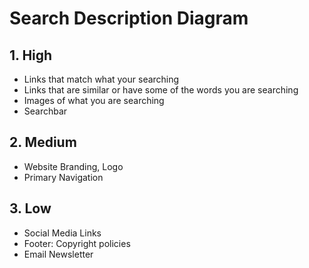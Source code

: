 # Search Description Diagram

## 1. High

- Links that match what your searching
- Links that are similar or have some of the words you are searching
- Images of what you are searching
- Searchbar 


## 2. Medium

- Website Branding, Logo
- Primary Navigation


## 3. Low

- Social Media Links
- Footer: Copyright policies
- Email Newsletter